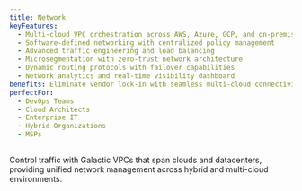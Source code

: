 ```yaml
---
title: Network
keyFeatures:
  - Multi-cloud VPC orchestration across AWS, Azure, GCP, and on-premises
  - Software-defined networking with centralized policy management
  - Advanced traffic engineering and load balancing
  - Microsegmentation with zero-trust network architecture
  - Dynamic routing protocols with failover capabilities
  - Network analytics and real-time visibility dashboard
benefits: Eliminate vendor lock-in with seamless multi-cloud connectivity. Reduce network complexity by 60% while improving security posture. Enable rapid scaling across regions without infrastructure constraints.
perfectFor:
  - DevOps Teams
  - Cloud Architects
  - Enterprise IT
  - Hybrid Organizations
  - MSPs
---
```


Control traffic with Galactic VPCs that span clouds and datacenters, providing unified network management across hybrid and multi-cloud environments.
